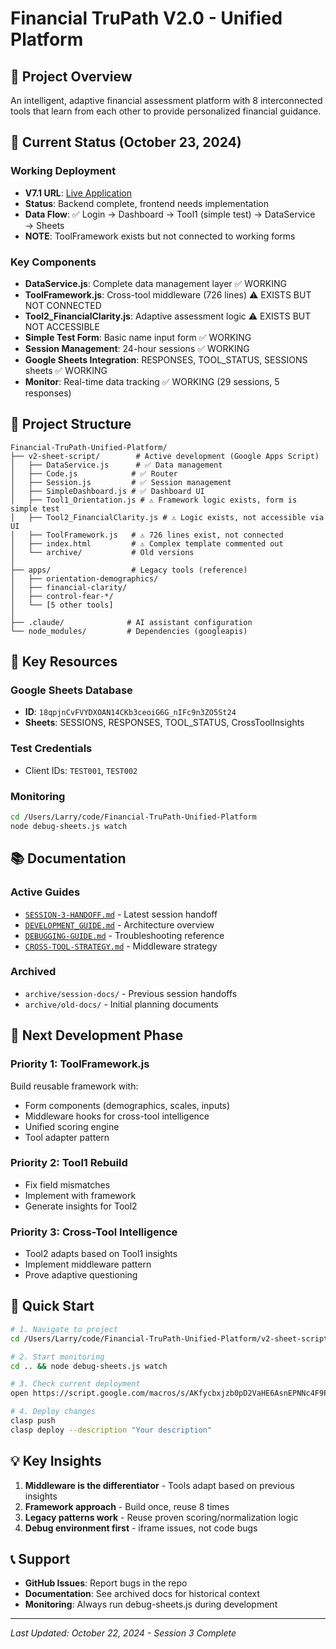 # Financial TruPath V2.0 - Unified Platform

## 🎯 Project Overview
An intelligent, adaptive financial assessment platform with 8 interconnected tools that learn from each other to provide personalized financial guidance.

## 🚀 Current Status (October 23, 2024)

### Working Deployment
- **V7.1 URL**: [Live Application](https://script.google.com/macros/s/AKfycbzi5QerNc7hekeZ8cWOccFj6RBAvcJckDYvqZ3v6CW5rl-UC7_VtEncTEFrLhDlTBLJ/exec)
- **Status**: Backend complete, frontend needs implementation
- **Data Flow**: ✅ Login → Dashboard → Tool1 (simple test) → DataService → Sheets
- **NOTE**: ToolFramework exists but not connected to working forms

### Key Components
- **DataService.js**: Complete data management layer ✅ WORKING
- **ToolFramework.js**: Cross-tool middleware (726 lines) ⚠️ EXISTS BUT NOT CONNECTED
- **Tool2_FinancialClarity.js**: Adaptive assessment logic ⚠️ EXISTS BUT NOT ACCESSIBLE
- **Simple Test Form**: Basic name input form ✅ WORKING
- **Session Management**: 24-hour sessions ✅ WORKING
- **Google Sheets Integration**: RESPONSES, TOOL_STATUS, SESSIONS sheets ✅ WORKING
- **Monitor**: Real-time data tracking ✅ WORKING (29 sessions, 5 responses)

## 📁 Project Structure

```
Financial-TruPath-Unified-Platform/
├── v2-sheet-script/        # Active development (Google Apps Script)
│   ├── DataService.js      # ✅ Data management
│   ├── Code.js            # ✅ Router
│   ├── Session.js         # ✅ Session management
│   ├── SimpleDashboard.js # ✅ Dashboard UI
│   ├── Tool1_Orientation.js # ⚠️ Framework logic exists, form is simple test
│   ├── Tool2_FinancialClarity.js # ⚠️ Logic exists, not accessible via UI
│   ├── ToolFramework.js   # ⚠️ 726 lines exist, not connected
│   ├── index.html         # ⚠️ Complex template commented out
│   └── archive/           # Old versions
│
├── apps/                  # Legacy tools (reference)
│   ├── orientation-demographics/
│   ├── financial-clarity/
│   ├── control-fear-*/
│   └── [5 other tools]
│
├── .claude/              # AI assistant configuration
└── node_modules/         # Dependencies (googleapis)
```

## 🔑 Key Resources

### Google Sheets Database
- **ID**: `18qpjnCvFVYDXOAN14CKb3ceoiG6G_nIFc9n3ZO5St24`
- **Sheets**: SESSIONS, RESPONSES, TOOL_STATUS, CrossToolInsights

### Test Credentials
- Client IDs: `TEST001`, `TEST002`

### Monitoring
```bash
cd /Users/Larry/code/Financial-TruPath-Unified-Platform
node debug-sheets.js watch
```

## 📚 Documentation

### Active Guides
- [`SESSION-3-HANDOFF.md`](./SESSION-3-HANDOFF.md) - Latest session handoff
- [`DEVELOPMENT_GUIDE.md`](./archive/old-docs/DEVELOPMENT_GUIDE.md) - Architecture overview
- [`DEBUGGING-GUIDE.md`](./DEBUGGING-GUIDE.md) - Troubleshooting reference
- [`CROSS-TOOL-STRATEGY.md`](./CROSS-TOOL-STRATEGY.md) - Middleware strategy

### Archived
- `archive/session-docs/` - Previous session handoffs
- `archive/old-docs/` - Initial planning documents

## 🎯 Next Development Phase

### Priority 1: ToolFramework.js
Build reusable framework with:
- Form components (demographics, scales, inputs)
- Middleware hooks for cross-tool intelligence
- Unified scoring engine
- Tool adapter pattern

### Priority 2: Tool1 Rebuild
- Fix field mismatches
- Implement with framework
- Generate insights for Tool2

### Priority 3: Cross-Tool Intelligence
- Tool2 adapts based on Tool1 insights
- Implement middleware pattern
- Prove adaptive questioning

## 🔧 Quick Start

```bash
# 1. Navigate to project
cd /Users/Larry/code/Financial-TruPath-Unified-Platform/v2-sheet-script

# 2. Start monitoring
cd .. && node debug-sheets.js watch

# 3. Check current deployment
open https://script.google.com/macros/s/AKfycbxjzb0pD2VaHE6AsnEPNNc4F9Pk9NUXGSctXgzoJk6ztZc9aICAwHjgf6hjZdaSlMTv/exec

# 4. Deploy changes
clasp push
clasp deploy --description "Your description"
```

## 💡 Key Insights

1. **Middleware is the differentiator** - Tools adapt based on previous insights
2. **Framework approach** - Build once, reuse 8 times
3. **Legacy patterns work** - Reuse proven scoring/normalization logic
4. **Debug environment first** - iframe issues, not code bugs

## 📞 Support

- **GitHub Issues**: Report bugs in the repo
- **Documentation**: See archived docs for historical context
- **Monitoring**: Always run debug-sheets.js during development

---

*Last Updated: October 22, 2024 - Session 3 Complete*